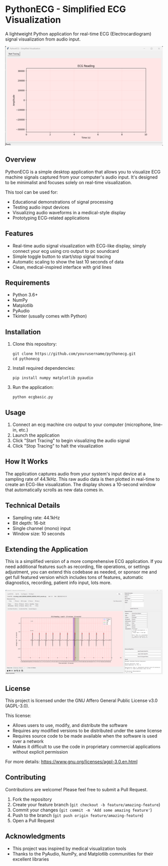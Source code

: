 # PythonECG - Simplified ECG Visualization

A lightweight Python application for real-time ECG (Electrocardiogram) signal visualization from audio input.

![PythonECG Screenshot](https://github.com/benb0jangles/pythonecg/blob/main/Screenshot%202025-04-02%20232224.png)

## Overview

PythonECG is a simple desktop application that allows you to visualize ECG machine signals captured from your computer's audio input. It's designed to be minimalist and focuses solely on real-time visualization.

This tool can be used for:
- Educational demonstrations of signal processing
- Testing audio input devices
- Visualizing audio waveforms in a medical-style display
- Prototyping ECG-related applications

## Features

- Real-time audio signal visualization with ECG-like display, simply connect your ecg using cro output to pc soundcard
- Simple toggle button to start/stop signal tracing
- Automatic scaling to show the last 10 seconds of data
- Clean, medical-inspired interface with grid lines

## Requirements

- Python 3.6+
- NumPy
- Matplotlib
- PyAudio
- Tkinter (usually comes with Python)

## Installation

1. Clone this repository:
   ```
   git clone https://github.com/yourusername/pythonecg.git
   cd pythonecg
   ```

2. Install required dependencies:
   ```
   pip install numpy matplotlib pyaudio
   ```

3. Run the application:
   ```
   python ecgbasic.py
   ```

## Usage

1. Connect an ecg machine cro output to your computer (microphone, line-in, etc.)
2. Launch the application
3. Click "Start Tracing" to begin visualizing the audio signal
4. Click "Stop Tracing" to halt the visualization

## How It Works

The application captures audio from your system's input device at a sampling rate of 44.1kHz. This raw audio data is then plotted in real-time to create an ECG-like visualization. The display shows a 10-second window that automatically scrolls as new data comes in.

## Technical Details

- Sampling rate: 44.1kHz
- Bit depth: 16-bit
- Single channel (mono) input
- Window size: 10 seconds

## Extending the Application

This is a simplified version of a more comprehensive ECG application. If you need additional features such as recording, file operations, or settings adjustment, you can extend this codebase as needed, or sponsor me and get full featured version which includes tons of features, automatic diagnostics, recording, patient info input, lots more.

![PythonECG Screenshot](https://github.com/benb0jangles/pythonecg/blob/main/Screenshot%202025-03-29%20182736.png)


## License

This project is licensed under the GNU Affero General Public License v3.0 (AGPL-3.0).

This license:
- Allows users to use, modify, and distribute the software
- Requires any modified versions to be distributed under the same license
- Requires source code to be made available when the software is used over a network
- Makes it difficult to use the code in proprietary commercial applications without explicit permission

For more details: https://www.gnu.org/licenses/agpl-3.0.en.html

## Contributing

Contributions are welcome! Please feel free to submit a Pull Request.

1. Fork the repository
2. Create your feature branch (`git checkout -b feature/amazing-feature`)
3. Commit your changes (`git commit -m 'Add some amazing feature'`)
4. Push to the branch (`git push origin feature/amazing-feature`)
5. Open a Pull Request

## Acknowledgments

- This project was inspired by medical visualization tools
- Thanks to the PyAudio, NumPy, and Matplotlib communities for their excellent libraries

